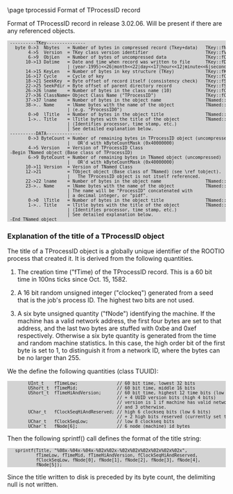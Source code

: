 \page tprocessid Format of TProcessID record


Format of TProcessID record in release 3.02.06.
Will be present if there are any referenced objects.

<div style="background-color: lightgrey; font-size: small;"><pre>
 ----------TKey---------------
   byte 0->3  Nbytes   = Number of bytes in compressed record (Tkey+data)   TKey::fNbytes
        4->5  Version  = TKey class version identifier                      TKey::fVersion
        6->9  ObjLen   = Number of bytes of uncompressed data               TKey::fObjLen
       10->13 Datime   = Date and time when record was written to file      TKey::fDatime
                       | (year-1995)<<26|month<<22|day<<17|hour<<12|minute<<6|second
       14->15 KeyLen   = Number of bytes in key structure (TKey)            TKey::fKeyLen
       16->17 Cycle    = Cycle of key                                       TKey::fCycle
       18->21 SeekKey  = Byte offset of record itself (consistency check)   TKey::fSeekKey
       22->25 SeekPdir = Byte offset of parent directory record             TKey::fSeekPdir
       26->26 lname    = Number of bytes in the class name (10)             TKey::fClassName
       27->36 ClassName= Object Class Name ("TProcessID")                   TKey::fClassName
       37->37 lname    = Number of bytes in the object name                 TNamed::fName
       38->.. Name     = lName bytes with the name of the object            TNamed::fName
                       | (e.g. "ProcessID0")
        0->0  lTitle   = Number of bytes in the object title                TNamed::fTitle
        1->.. Title    = lTitle bytes with the title of the object          TNamed::fTitle
                       | (Identifies processor, time stamp, etc.)
                       | See detailed explanation below.
 ----------DATA--------------
        0->3 ByteCount = Number of remaining bytes in TProcessID object (uncompressed)
                       |   OR'd with kByteCountMask (0x40000000)
        4->5 Version   = Version of TProcessID Class
 -Begin TNamed object (Base class of TProcessID)
        6->9 ByteCount = Number of remaining bytes in TNamed object (uncompressed)
                       |   OR'd with kByteCountMask (0x40000000)
       10->11 Version  = Version of TNamed Class
       12->21          = TObject object (Base class of TNamed) (see \ref tobject).
                       |   The TProcessID object is not itself referenced.
       22->22 lname    = Number of bytes in the object name                 TNamed::fName
       23->.. Name     = lName bytes with the name of the object            TNamed::fName
                       | The name will be "ProcessID" concatenated with
                       | a decimal integer, or "pidf".
        0->0  lTitle   = Number of bytes in the object title                TNamed::fTitle
        1->.. Title    = lTitle bytes with the title of the object          TNamed::fTitle
                       | (Identifies processor, time stamp, etc.)
                       | See detailed explanation below.
 -End TNamed object
</pre></div>

### Explanation of the title of a TProcessID object

The title of a TProcessID object is a globally unique identifier of the
ROOTIO process that created it.  It is derived from the following quantities.

  1. The creation time ("fTime) of the TProcessID record.  This is a 60 bit time
     in 100ns ticks since Oct. 15, 1582.

  2. A 16 bit random unsigned integer ("clockeq") generated from a seed that is the
     job's process ID.  The highest two bits are not used.

  3. A six byte unsigned quantity ("fNode") identifying the machine.  If the machine has a
     valid network address, the first four bytes are set to that address, and the last two bytes
     are stuffed with 0xbe and 0xef respectively.  Otherwise a six byte quantity is generated
     from the time and random machine statistics. In this case, the high order bit of the
     first byte is set to 1, to distinguish it from a network ID, where the bytes can be
     no larger than 255.

We the define the following quantities (class TUUID):
<div style="background-color: lightgrey; font-size: small;"><pre>
        UInt_t    fTimeLow;               // 60 bit time, lowest 32 bits
        UShort_t  fTimeMid;               // 60 bit time, middle 16 bits
        UShort_t  fTimeHiAndVersion;      // 60 bit time, highest 12 time bits (low 12 bits)
                                          // + 4 UUID version bits (high 4 bits)
                                          // version is 1 if machine has valid network address
                                          // and 3 otherwise.
        UChar_t   fClockSeqHiAndReserved; // high 6 clockseq bits (low 6 bits)
                                          // + 2 high bits reserved (currently set to binary 10)
        UChar_t   fClockSeqLow;           // low 8 clockseq bits
        UChar_t   fNode[6];               // 6 node (machine) id bytes
</pre></div>

Then the following sprintf() call defines the format of the title string:
<div style="background-color: lightgrey; font-size: small;"><pre>
   sprintf(Title, "%08x-%04x-%04x-%02x%02x-%02x%02x%02x%02x%02x%02x",
           fTimeLow, fTimeMid, fTimeHiAndVersion, fClockSeqHiAndReserved,
           fClockSeqLow, fNode[0], fNode[1], fNode[2], fNode[3], fNode[4],
           fNode[5]);
</pre></div>

Since the title written to disk is preceded by its byte count, the delimiting null is not written.
